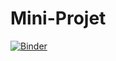 # Mini-Projet
[![Binder](https://mybinder.org/badge_logo.svg)](https://mybinder.org/v2/gh/MojtabaChebil/Mini-Projet/main?filepath=Game-Rock-Paper-Scissors.ipynb)
